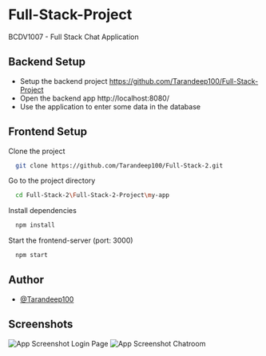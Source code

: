# Full-Stack-Project

BCDV1007 - Full Stack Chat Application

## Backend Setup

- Setup the backend project https://github.com/Tarandeep100/Full-Stack-Project
- Open the backend app http://localhost:8080/
- Use the application to enter some data in the database

## Frontend Setup

Clone the project

```bash
  git clone https://github.com/Tarandeep100/Full-Stack-2.git
```

Go to the project directory

```bash
  cd Full-Stack-2\Full-Stack-2-Project\my-app
```

Install dependencies

```bash
  npm install
```

Start the frontend-server (port: 3000)

```bash
  npm start
```

## Author

- [@Tarandeep100](https://github.com/Tarandeep100/)

## Screenshots

![App Screenshot Login Page](public/images/loginpage.png)
![App Screenshot Chatroom](public/images/chatroom.png)
